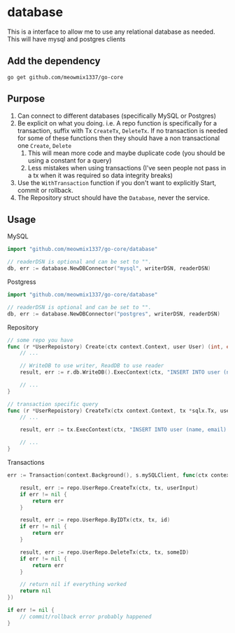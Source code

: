 # database
This is a interface to allow me to use any relational database as needed. This will have mysql and postgres clients

## Add the dependency
```
go get github.com/meowmix1337/go-core
```

## Purpose
1. Can connect to different databases (specifically MySQL or Postgres)
2. Be explicit on what you doing. i.e. A repo function is specifically for a transaction, suffix with Tx `CreateTx`, `DeleteTx`. If no transaction is needed for some of these functions then they should have a non transactional one `Create`, `Delete`
   1. This will mean more code and maybe duplicate code (you should be using a constant for a query)
   2. Less mistakes when using transactions (I've seen people not pass in a tx when it was required so data integrity breaks)
3. Use the `WithTransaction` function if you don't want to explicitly Start, commit or rollback.
4. The Repository struct should have the `Database`, never the service.

## Usage
MySQL
```go
import "github.com/meowmix1337/go-core/database"

// readerDSN is optional and can be set to "".
db, err := database.NewDBConnector("mysql", writerDSN, readerDSN)
```

Postgress
```go
import "github.com/meowmix1337/go-core/database"

// readerDSN is optional and can be set to "".
db, err := database.NewDBConnector("postgres", writerDSN, readerDSN)
```

Repository
```go
// some repo you have
func (r *UserRepoistory) Create(ctx context.Context, user User) (int, error) {
    // ...

    // WriteDB to use writer, ReadDB to use reader
    result, err := r.db.WriteDB().ExecContext(ctx, "INSERT INTO user (name, email) VALUES (?, ?)", user.Name, user.Email)

    // ...
}

// transaction specific query
func (r *UserRepoistory) CreateTx(ctx context.Context, tx *sqlx.Tx, user User) (int, error) {
    // ...

    result, err := tx.ExecContext(ctx, "INSERT INTO user (name, email) VALUES (?, ?)", user.Name, user.Email)

    // ...
}
```

Transactions
```go
err := Transaction(context.Background(), s.mySQLClient, func(ctx context.Context, tx *sqlx.Tx) error {

    result, err := repo.UserRepo.CreateTx(ctx, tx, userInput)
    if err != nil {
        return err
    }

    result, err := repo.UserRepo.ByIDTx(ctx, tx, id)
    if err != nil {
        return err
    }

    result, err := repo.UserRepo.DeleteTx(ctx, tx, someID)
    if err != nil {
        return err
    }

    // return nil if everything worked
    return nil
})

if err != nil {
    // commit/rollback error probably happened
}
```
